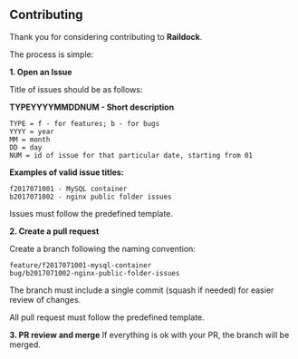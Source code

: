 ## Contributing
Thank you for considering contributing to **Raildock**.

The process is simple:

**1. Open an Issue**

Title of issues should be as follows:

**TYPEYYYYMMDDNUM - Short description**

```
TYPE = f - for features; b - for bugs
YYYY = year
MM = month
DD = day
NUM = id of issue for that particular date, starting from 01
```

**Examples of valid issue titles:**

```
f2017071001 - MySQL container
b2017071002 - nginx public folder issues
```

Issues must follow the predefined template.

**2. Create a pull request**

Create a branch following the naming convention:

```
feature/f2017071001-mysql-container
bug/b2017071002-nginx-public-folder-issues
```

The branch must include a single commit (squash if needed) for easier review of changes.

All pull request must follow the predefined template.

**3. PR review and merge**
If everything is ok with your PR, the branch will be merged.
